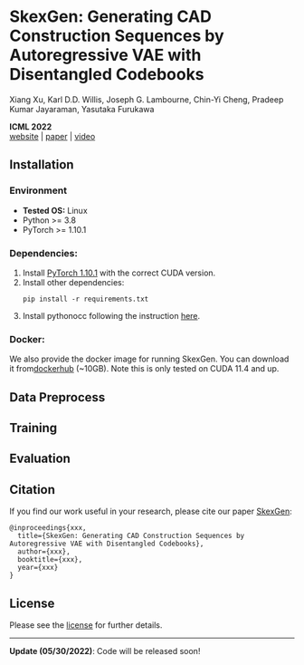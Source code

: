# SkexGen: Generating CAD Construction Sequences by Autoregressive VAE with Disentangled Codebooks

Xiang Xu, Karl D.D. Willis, Joseph G. Lambourne, Chin-Yi Cheng, Pradeep Kumar Jayaraman, Yasutaka Furukawa

**ICML 2022**  
[website](https://samxuxiang.github.io/skexgen/index.html) | [paper]() | [video]()


## Installation

### Environment
* **Tested OS:** Linux
* Python >= 3.8
* PyTorch >= 1.10.1

### Dependencies:
1. Install [PyTorch 1.10.1](https://pytorch.org/get-started/previous-versions/) with the correct CUDA version.
2. Install other dependencies:
    ```
    pip install -r requirements.txt
    ```
3. Install pythonocc following the instruction [here](https://github.com/tpaviot/pythonocc-core).

### Docker:
We also provide the docker image for running SkexGen. You can download it from[dockerhub](https://hub.docker.com/r/samxuxiang/skexgen) (~10GB). 
Note this is only tested on CUDA 11.4 and up. 

 
## Data Preprocess


## Training


## Evaluation


## Citation
If you find our work useful in your research, please cite our paper [SkexGen](https://samxuxiang.github.io/skexgen):
```
@inproceedings{xxx,
  title={SkexGen: Generating CAD Construction Sequences by Autoregressive VAE with Disentangled Codebooks},
  author={xxx},
  booktitle={xxx},
  year={xxx}
}
```

## License
Please see the [license](LICENSE) for further details.

---
**Update (05/30/2022)**: Code will be released soon!
